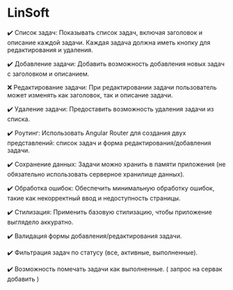 # LinSoft

✔️ Список задач: Показывать список задач, включая заголовок и описание каждой задачи. Каждая задача должна иметь кнопку для редактирования и удаления. 

✔️ Добавление задачи: Добавить возможность добавления новых задач с заголовком и описанием.

❌ Редактирование задачи: При редактировании задачи пользователь может изменять как заголовок, так и описание задачи.

✔️ Удаление задачи: Предоставить возможность удаления задачи из списка.

✔️ Роутинг: Использовать Angular Router для создания двух представлений: список задач и форма редактирования/добавления задачи.

✔️ Сохранение данных: Задачи можно хранить в памяти приложения (не обязательно использовать серверное хранилище данных).

✔️ Обработка ошибок: Обеспечить минимальную обработку ошибок, такие как некорректный ввод и недоступность страницы.

✔️ Стилизация: Применить базовую стилизацию, чтобы приложение выглядело аккуратно. 

✔️ Валидация формы добавления/редактирования задачи. 

✔️ Фильтрация задач по статусу (все, активные, выполненные). 

✔️ Возможность помечать задачи как выполненные. ( запрос на сервак добавить )
